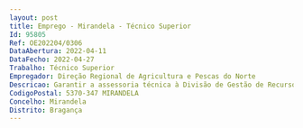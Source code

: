 ```yaml
--- 
layout: post
title: Emprego - Mirandela - Técnico Superior
Id: 95805
Ref: OE202204/0306
DataAbertura: 2022-04-11
DataFecho: 2022-04-27
Trabalho: Técnico Superior
Empregador: Direção Regional de Agricultura e Pescas do Norte
Descricao: Garantir a assessoria técnica à Divisão de Gestão de Recursos Financeiros e Patrimoniais no âmbito da monitorização e intervenção em processos de formação  e execução de contratos.
CodigoPostal: 5370-347 MIRANDELA
Concelho: Mirandela
Distrito: Bragança
--- 
```

